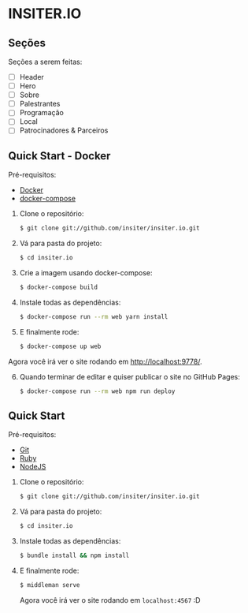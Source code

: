 # INSITER.IO

## Seções
Seções a serem feitas:

- [ ] Header
- [ ] Hero
- [ ] Sobre
- [ ] Palestrantes
- [ ] Programação
- [ ] Local
- [ ] Patrocinadores & Parceiros

## Quick Start - Docker

Pré-requisitos:

  * [Docker](http://www.docker.com)
  * [docker-compose](https://docs.docker.com/compose/)

1. Clone o repositório:

    ```sh
    $ git clone git://github.com/insiter/insiter.io.git
    ```

2. Vá para pasta do projeto:

    ```sh
    $ cd insiter.io
    ```

3. Crie a imagem usando docker-compose:

    ```sh
    $ docker-compose build
    ```

3. Instale todas as dependências:

    ```sh
    $ docker-compose run --rm web yarn install
    ```

5. E finalmente rode:

    ```sh
    $ docker-compose up web
    ```

Agora você irá ver o site rodando em [http://localhost:9778/](http://localhost:9778/).

6. Quando terminar de editar e quiser publicar o site no GitHub Pages:

    ```sh
    $ docker-compose run --rm web npm run deploy
    ```

## Quick Start

Pré-requisitos:
  * [Git](http://git-scm.com/downloads/)
  * [Ruby](https://www.ruby-lang.org/en/downloads/)
  * [NodeJS](http://nodejs.org/download/)

1. Clone o repositório:

    ```sh
    $ git clone git://github.com/insiter/insiter.io.git
    ```
2. Vá para pasta do projeto:

    ```sh
    $ cd insiter.io
    ```

3. Instale todas as dependências:

    ```sh
    $ bundle install && npm install
    ```

4. E finalmente rode:

    ```sh
    $ middleman serve
    ```
   Agora você irá ver o site rodando em `localhost:4567` :D
